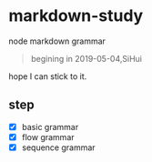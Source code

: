 
# markdown-study

node markdown grammar

>begining in 2019-05-04,SiHui

hope I can stick to it.

## step

* [x] basic grammar
* [x] flow grammar
* [x] sequence grammar
